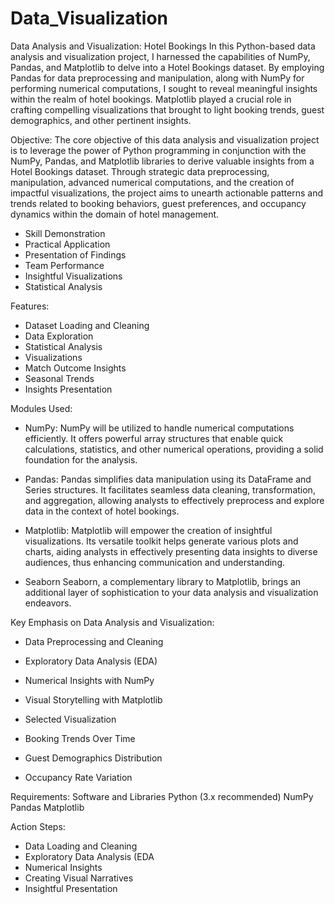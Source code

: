 # Data_Visualization
Data Analysis and Visualization: Hotel Bookings
In this Python-based data analysis and visualization project, I harnessed the capabilities of NumPy, Pandas, and Matplotlib to delve into a Hotel Bookings dataset. By employing Pandas for data preprocessing and manipulation, along with NumPy for performing numerical computations, I sought to reveal meaningful insights within the realm of hotel bookings. Matplotlib played a crucial role in crafting compelling visualizations that brought to light booking trends, guest demographics, and other pertinent insights.

Objective:
The core objective of this data analysis and visualization project is to leverage the power of Python programming in conjunction with the NumPy, Pandas, and Matplotlib libraries to derive valuable insights from a Hotel Bookings dataset. Through strategic data preprocessing, manipulation, advanced numerical computations, and the creation of impactful visualizations, the project aims to unearth actionable patterns and trends related to booking behaviors, guest preferences, and occupancy dynamics within the domain of hotel management.
- Skill Demonstration
- Practical Application
- Presentation of Findings
- Team Performance
- Insightful Visualizations
- Statistical Analysis

Features:
- Dataset Loading and Cleaning
- Data Exploration
- Statistical Analysis
- Visualizations
- Match Outcome Insights
- Seasonal Trends
- Insights Presentation

Modules Used:
- NumPy:
NumPy will be utilized to handle numerical computations efficiently. It offers powerful array structures that enable quick calculations, statistics, and other numerical operations, providing a solid foundation for the analysis.

- Pandas:
Pandas simplifies data manipulation using its DataFrame and Series structures. It facilitates seamless data cleaning, transformation, and aggregation, allowing analysts to effectively preprocess and explore data in the context of hotel bookings.

- Matplotlib:
Matplotlib will empower the creation of insightful visualizations. Its versatile toolkit helps generate various plots and charts, aiding analysts in effectively presenting data insights to diverse audiences, thus enhancing communication and understanding.

- Seaborn
Seaborn, a complementary library to Matplotlib, brings an additional layer of sophistication to your data analysis and visualization endeavors.

Key Emphasis on Data Analysis and Visualization:
- Data Preprocessing and Cleaning
- Exploratory Data Analysis (EDA)
- Numerical Insights with NumPy
- Visual Storytelling with Matplotlib

- Selected Visualization
- Booking Trends Over Time
- Guest Demographics Distribution
- Occupancy Rate Variation

Requirements:
Software and Libraries
Python (3.x recommended)
NumPy
Pandas
Matplotlib

Action Steps:
- Data Loading and Cleaning
- Exploratory Data Analysis (EDA
- Numerical Insights
- Creating Visual Narratives
- Insightful Presentation
